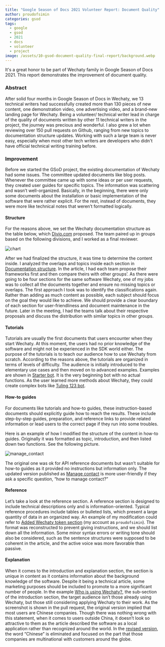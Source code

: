 ```yaml
---
title: "Google Season of Docs 2021 Volunteer Report: Document Quality"
author: proudofsimin
categories: gsod
tags:
  - google
  - gsod
  - 2021
  - docs
  - volunteer
  - project
image: /assets/10-gsod-document-quality-final-report/background.webp
---
```


It's a great honor to be part of Wechaty family in Google Season of Docs 2021. This report demonstrates the improvement of document quality.

### Abstract

After solid four months in Google Season of Docs in Wechaty, we 13 technical writers had successfully created more than 130 pieces of new content, one demonstration video, one advertising video, and a brand-new landing page for Wechaty. Being a volunteer/ technical writer lead in charge of the quality of documents written by other 11 technical writers in the project, the journey was precious and wonderful. I also grew a lot when reviewing over 150 pull requests on Github, ranging from new topics to documentation structure updates. Working with such a large team is never easy, especially when most other tech writers are developers who didn't have official technical writing training before.

### Improvement

Before we started the GSoD project, the existing documentation of Wechaty had some issues. The committee updated documents like blog posts. Whenever the committee came up with some ideas or per user requests, they created user guides for specific topics. The information was scattering and wasn’t well-organized. Basically, in the beginning, there were only some documents about the installation or basic implementation of the software that were rather explicit. For the rest, instead of documents, they were more like technical notes that weren’t formatted logically.

#### Structure

For the reasons above, we set the Wechaty documentation structure as the table below, which [Divio.com](https://documentation.divio.com/introduction/) proposed. The team paired up in groups based on the following divisions, and I worked as a final reviewer.

![chart](/assets/10-gsod-document-quality-final-report/chart.webp)

After we had finalized the structure, it was time to determine the content inside. I analyzed the overlaps and topics inside each section in [Documentation structure](https://wechaty.js.org/2021/05/30/simin-documentation-structure/). In the article, I had each team propose their frameworks first and then compare theirs with other groups’. As there were going to be four sections for the same software Wechaty, one of my jobs was to collect all the documents together and ensure no missing topics or overlaps. The first approach I took was to identify the classifications again. Rather than adding as much content as possible, each subject should focus on the goal they would like to achieve. We should provide a clear boundary of each section for user-friendliness and document maintenance in the future. Later in the meeting, I had the teams talk about their respective proposals and discuss the distribution with similar topics in other groups.

#### Tutorials

Tutorials are usually the first documents that users encounter when they start Wechaty. At this moment, the users had no prior knowledge of the software and might not be experienced in the SDK world either. The purpose of the tutorials is to teach our audience how to use Wechaty from scratch. According to the reasons above, the tutorials are organized in terms of levels of difficulty. The audience is initially introduced to the elementary use cases and then moved on to advanced examples. Examples are shown in [Starter bot](https://wechaty.js.org/docs/examples/basic/starter-bot). It is the very beginning bot with no actual functions. As the user learned more methods about Wechaty, they could create complex bots like [Tuling 123 bot](https://wechaty.js.org/docs/examples/professional/tuling123-bot).

#### How-to guides

For documents like tutorials and how-to guides, these instruction-based documents should explicitly guide how to reach the results. These include step-by-step guides, preparation, and reference links to provide related information or lead users to the correct page if they run into some troubles.

Here is an example of how I modified the structure of the content in how-to guides. Originally it was formatted as topic, introduction, and then listed down two functions. See the following picture.

![manage_contact](/assets/10-gsod-document-quality-final-report/manage_contact.webp)

The original one was ok for API reference documents but wasn’t suitable for how-to guides as it provided no instructions but information only. The updated version published as [Manage contact](https://wechaty.js.org/docs/howto/contact) is more user-friendly if they ask a specific question, “how to manage contact?”

#### Reference

Let’s take a look at the reference section. A reference section is designed to include technical descriptions only and is information-oriented. Typical reference procedures include tables or bulleted lists, which present a large quantity of data in an organized way. An example of my modification could refer to [Added Wechaty token section](https://github.com/wechaty/wechaty.js.org/pull/919) (my account as `proudofsimin`). The format was reconstructed to prevent giving instructions, and we should list down all the information. Some minor syntax errors or writing tone should also be considered, such as the sentence structures were supposed to be coherent in the article, and the active voice was more favorable than passive.

#### Explanation

When it comes to the introduction and explanation section, the section is unique in content as it contains information about the background knowledge of the software. Despite it being a technical article, some marketing purposes should be included to promote to a more significant number of people. In the example [Who is using Wechaty?](https://github.com/wechaty/wechaty.js.org/pull/900), the sub-section of the introduction section, the target audience isn’t those already using Wechaty, but those still considering applying Wechaty to their work. As the screenshot is shown in the pull request, the original version implied that most users are Chinese companies. Though there was nothing wrong with this statement, when it comes to users outside China, it doesn’t look so attractive to them as the article described the software as a local application rather than recognized around the world. In the [revised version](https://wechaty.js.org/docs/who-is-using-wechaty), the word “Chinese” is eliminated and focused on the part that those companies are multinational with customers around the globe.
